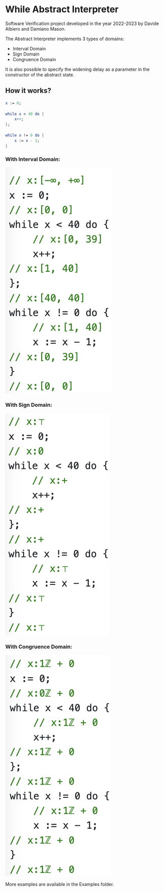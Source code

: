 # While Abstract Interpreter

Software Verification project developed in the year 2022-2023 by Davide Albiero and Damiano Mason.

The Abstract Interpreter implements 3 types of domains:
- Interval Domain
- Sign Domain
- Congruence Domain

It is also possible to specify the widening delay as a parameter in the constructor of the abstract state.

## How it works?

```mathematica
x := 0;

while x < 40 do {
    x++;
};

while x != 0 do {
    x := x - 1;
}
```

### With Interval Domain:
![Analysis done with the interval domain](img/interval.png?raw=true)

### With Sign Domain:
![Analysis done with the sign domain](img/sign.png?raw=true)

### With Congruence Domain:
![Analysis done with the congruence domain](img/congruence.png?raw=true)

More examples are available in the Examples folder.
